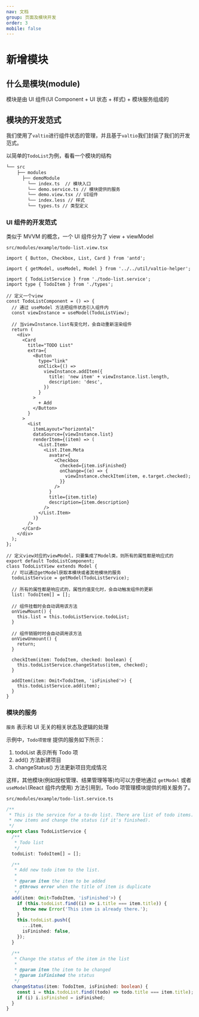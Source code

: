 ```yaml
---
nav: 文档
group: 页面及模块开发
order: 3
mobile: false
---
```


# 新增模块

## 什么是模块(module)

模块是由 UI 组件(UI Component + UI 状态 + 样式) + 模块服务组成的

## 模块的开发范式

我们使用了`valtio`进行组件状态的管理，并且基于`valtio`我们封装了我们的开发范式。

以简单的`TodoList`为例，看看一个模块的结构

```bash
└── src
    ├── modules
      ├── demoModule
        └── index.ts  // 模块入口
        └── demo.service.ts // 模块提供的服务
        └── demo.view.tsx // UI组件
        └── index.less // 样式
        └── types.ts // 类型定义


```

### UI 组件的开发范式

类似于 MVVM 的概念，一个 UI 组件分为了 view + viewModel

<code src="../../../platform/src/modules/example/todo-list.view.tsx"></code>

`src/modules/example/todo-list.view.tsx`

```tsx | pure
import { Button, Checkbox, List, Card } from 'antd';

import { getModel, useModel, Model } from '../../util/valtio-helper';

import { TodoListService } from './todo-list.service';
import type { TodoItem } from './types';

// 定义一个view
const TodoListComponent = () => {
  // 通过 useModel 方法把组件状态引入组件内
  const viewInstance = useModel(TodoListView);

  // 当viewInstance.list有变化时，会自动重新渲染组件
  return (
    <div>
      <Card
        title="TODO List"
        extra={
          <Button
            type="link"
            onClick={() =>
              viewInstance.addItem({
                title: 'new item' + viewInstance.list.length,
                description: 'desc',
              })
            }
          >
            + Add
          </Button>
        }
      >
        <List
          itemLayout="horizontal"
          dataSource={viewInstance.list}
          renderItem={(item) => (
            <List.Item>
              <List.Item.Meta
                avatar={
                  <Checkbox
                    checked={item.isFinished}
                    onChange={(e) => {
                      viewInstance.checkItem(item, e.target.checked);
                    }}
                  />
                }
                title={item.title}
                description={item.description}
              />
            </List.Item>
          )}
        />
      </Card>
    </div>
  );
};

// 定义view对应的viewModel，只要集成了Model类，则所有的属性都是响应式的
export default TodoListComponent;
class TodoListView extends Model {
  // 可以通过getModel获取本模块或者其他模块的服务
  todoListService = getModel(TodoListService);

  // 所有的属性都是响应式的，属性的值变化时，会自动触发组件的更新
  list: TodoItem[] = [];

  // 组件挂载时会自动调用该方法
  onViewMount() {
    this.list = this.todoListService.todoList;
  }

  // 组件销毁时时会自动调用该方法
  onViewUnmount() {
    return;
  }

  checkItem(item: TodoItem, checked: boolean) {
    this.todoListService.changeStatus(item, checked);
  }

  addItem(item: Omit<TodoItem, 'isFinished'>) {
    this.todoListService.add(item);
  }
}
```

### 模块的服务

`服务` 表示和 UI 无关的相关状态及逻辑的处理

示例中，`Todo项管理` 提供的服务如下所示：

1. todoList 表示所有 Todo 项
2. add() 方法新建项目
3. changeStatus() 方法更新项目完成情况

这样，其他模块(例如授权管理、结果管理等等)均可以方便地通过 `getModel` 或者 `useModel`(React 组件内使用) 方法引用到，Todo 项管理模块提供的相关服务了。

`src/modules/example/todo-list.service.ts`

```ts
/**
 * This is the service for a to-do list. There are list of todo items. It allows to add
 * new items and change the status (if it's finished).
 */
export class TodoListService {
  /**
   * Todo list
   */
  todoList: TodoItem[] = [];

  /**
   * Add new todo item to the list.
   *
   * @param item the item to be added
   * @throws error when the title of item is duplicate
   */
  add(item: Omit<TodoItem, 'isFinished'>) {
    if (this.todoList.find((i) => i.title === item.title)) {
      throw new Error('This item is already there.');
    }
    this.todoList.push({
      ...item,
      isFinished: false,
    });
  }

  /**
   * Change the status of the item in the list
   *
   * @param item the item to be changed
   * @param isFinished the status
   */
  changeStatus(item: TodoItem, isFinished: boolean) {
    const i = this.todoList.find((todo) => todo.title === item.title);
    if (i) i.isFinished = isFinished;
  }
}
```
